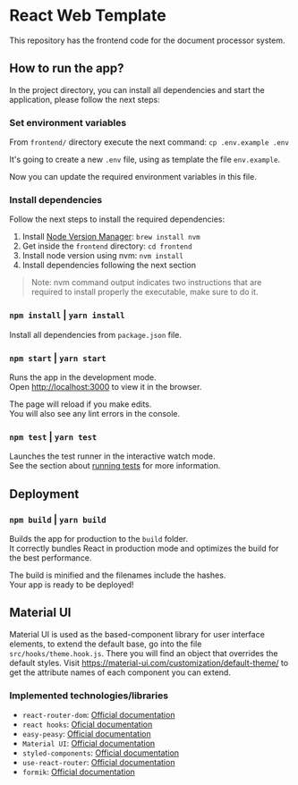 # React Web Template

This repository has the frontend code for the document processor system.

## How to run the app?

In the project directory, you can install all dependencies and start the application, please follow the next steps:

### Set environment variables

From `frontend/` directory execute the next command: `cp .env.example .env`

It's going to create a new `.env` file, using as template the file `env.example`.

Now you can update the required environment variables in this file.

### Install dependencies

Follow the next steps to install the required dependencies:

1. Install [Node Version Manager](https://github.com/nvm-sh/nvm): `brew install nvm`
2. Get inside the `frontend` directory: `cd frontend`
3. Install node version using nvm: `nvm install`
4. Install dependencies following the next section

> Note: nvm command output indicates two instructions that are required to install properly the executable, make sure to do it.

### `npm install` | `yarn install`

Install all dependencies from `package.json` file.

### `npm start` | `yarn start`

Runs the app in the development mode.<br />
Open [http://localhost:3000](http://localhost:3000) to view it in the browser.

The page will reload if you make edits.<br />
You will also see any lint errors in the console.

### `npm test` | `yarn test`

Launches the test runner in the interactive watch mode.<br />
See the section about [running tests](https://facebook.github.io/create-react-app/docs/running-tests) for more information.

## Deployment

### `npm build` | `yarn build`

Builds the app for production to the `build` folder.<br />
It correctly bundles React in production mode and optimizes the build for the best performance.

The build is minified and the filenames include the hashes.<br />
Your app is ready to be deployed!

## Material UI

Material UI is used as the based-component library for user interface elements, to extend the default base, go into the file `src/hooks/theme.hook.js`. There you will find an object that overrides the default styles. Visit https://material-ui.com/customization/default-theme/ to get the attribute names of each component you can extend.

### Implemented technologies/libraries

- `react-router-dom`: [Official documentation](https://www.npmjs.com/package/react-router-dom)
- `react hooks`: [Oficial documentation](https://reactjs.org/docs/hooks-intro.html)
- `easy-peasy`: [Official documentation](https://github.com/ctrlplusb/easy-peasy)
- `Material UI`: [Official documentation](https://material-ui.com)
- `styled-components`: [Official documentation](https://www.styled-components.com/)
- `use-react-router`: [Official documentation](https://github.com/CharlesStover/use-react-router)
- `formik`: [Official documentation](https://github.com/jaredpalmer/formik)
